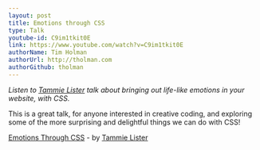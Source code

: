 ```yaml
---
layout: post
title: Emotions through CSS
type: Talk
youtube-id: C9im1tkit0E
link: https://www.youtube.com/watch?v=C9im1tkit0E
authorName: Tim Holman
authorUrl: http://tholman.com
authorGithub: tholman
---
```


_Listen to [Tammie Lister](http://diaryofawebsite.com) talk about bringing out life-like emotions in your website, with CSS._

This is a great talk, for anyone interested in creative coding, and exploring some of the more surprising and delightful things we can do with CSS!

[Emotions Through CSS](https://www.youtube.com/watch?v=C9im1tkit0E) - by [Tammie Lister](http://diaryofawebsite.com/)

